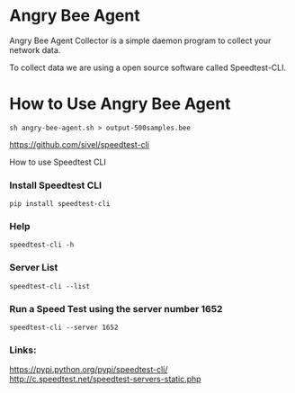 # Angry Bee Agent
Angry Bee Agent Collector is a simple daemon program to collect your network data.

To collect data we are using a open source software called Speedtest-CLI. 

# How to Use Angry Bee Agent
```
sh angry-bee-agent.sh > output-500samples.bee
```

https://github.com/sivel/speedtest-cli 

How to use Speedtest CLI

### Install Speedtest CLI
```
pip install speedtest-cli
```

### Help
```
speedtest-cli -h
```

### Server List
```
speedtest-cli --list
```

### Run a Speed Test using the server number 1652
```
speedtest-cli --server 1652
```

### Links:

https://pypi.python.org/pypi/speedtest-cli/<BR>
http://c.speedtest.net/speedtest-servers-static.php<BR>
